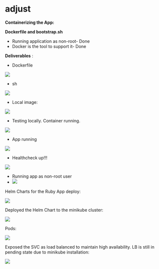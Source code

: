 # adjust
**Containerizing the App:**

**Dockerfile and bootstrap.sh**

- Running application as non-root- Done
- Docker is the tool to support it- Done

**Deliverables** :

- Dockerfile

![](RackMultipart20210519-4-17l5222_html_a109f7a2a0efef4f.png)

- sh

![](RackMultipart20210519-4-17l5222_html_faeac759fbcd8146.png)

- Local image:

![](RackMultipart20210519-4-17l5222_html_5113372dc6287a39.png)

- Testing locally. Container running.

![](RackMultipart20210519-4-17l5222_html_ec71039cdb0e2f58.png)

- App running

![](RackMultipart20210519-4-17l5222_html_92cf2c54e19b8b58.png)

- Healthcheck up!!!

![](RackMultipart20210519-4-17l5222_html_e05f4831836053e3.png)

- Running app as non-root user
- ![](RackMultipart20210519-4-17l5222_html_c83c7595c0d8edf8.png)

Helm Charts for the Ruby App deploy:

![](RackMultipart20210519-4-17l5222_html_1d130078bc343e51.png)

Deployed the Helm Chart to the minikube cluster:

![](RackMultipart20210519-4-17l5222_html_5a682469dbd51f1b.png)

Pods:

![](RackMultipart20210519-4-17l5222_html_f50e1c0ce45f2230.png)

Exposed the SVC as load balanced to maintain high availability. LB is still in pending state due to minikube installation:

![](RackMultipart20210519-4-17l5222_html_761a7670dba1b8af.png)
